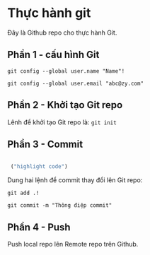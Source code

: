# Thực hành git
Đây là Github repo cho thực hành Git.

## Phần 1 - cấu hình Git

```
git config --global user.name "Name"!

git config --global user.email "abc@zy.com"
```

## Phần 2 - Khởi tạo Git repo
 
Lênh để khởi tạo Git repo là: ` git init `

## Phần 3 - Commit
```php

 ("highlight code")

```
Dung hai lệnh để commit thay đổi lên Git repo:

```
git add .!

git commit -m "Thông điệp commit"
```
## Phần 4 - Push

Push local repo lên Remote repo trên Github.

